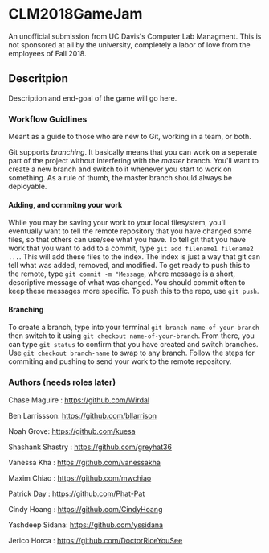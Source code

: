 # CLM2018GameJam
An unofficial submission from UC Davis's Computer Lab Managment. This is not sponsored at all by the university, completely a labor of love from the employees of Fall 2018.

## Descritpion 

Description and end-goal of the game will go here.


### Workflow Guidlines
Meant as a guide to those who are new to Git, working in a team, or both. 

Git supports _branching_. It basically means that you can work on a seperate part of the project without interfering with the _master_ branch. You'll want to create a new branch and switch to it whenever you start to work on something. As a rule of thumb, the master branch should always be deployable.

#### Adding, and commitng your work
While you may be saving your work to your local filesystem, you'll eventually want to tell the remote repository that you have changed some files, so that others can use/see what you have. To tell git that you have work that you want to add to a commit, type `git add filename1 filename2 ...`. This will add these files to the index. The index is just a way that git can tell what was added, removed, and modified. To get ready to push this to the remote, type `git commit -m "Message`, where message is a short, descriptive message of what was changed. You should commit often to keep these messages more specific. To push this to the repo, use `git push`.

#### Branching
To create a branch, type into your terminal `git branch name-of-your-branch` then switch to it using `git checkout name-of-your-branch`. From there, you can type `git status` to confirm that you have created and switch branches. Use `git checkout branch-name` to swap to any branch. Follow the steps for commiting and pushing to send your work to the remote repository.





### Authors (needs roles later)
Chase Maguire : https://github.com/Wirdal 

Ben Larrissson: https://github.com/bllarrison

Noah Grove: https://github.com/kuesa

Shashank Shastry : https://github.com/greyhat36

Vanessa Kha : https://github.com/vanessakha

Maxim Chiao : https://github.com/mwchiao

Patrick Day : https://github.com/Phat-Pat

Cindy Hoang : https://github.com/CindyHoang

Yashdeep Sidana: https://github.com/yssidana

Jerico Horca : https://github.com/DoctorRiceYouSee
